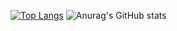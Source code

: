 [![Top Langs](https://github-readme-stats.vercel.app/api/top-langs/?username=BigLad23&langs_count=8&layout=compact&theme=dark&hide_border=1%bg-color=#0d1117)](https://github.com/anuraghazra/github-readme-stats) ![Anurag's GitHub stats](https://github-readme-stats.vercel.app/api?username=BigLad23&show_icons=true&theme=dark&hide_border=1) 
